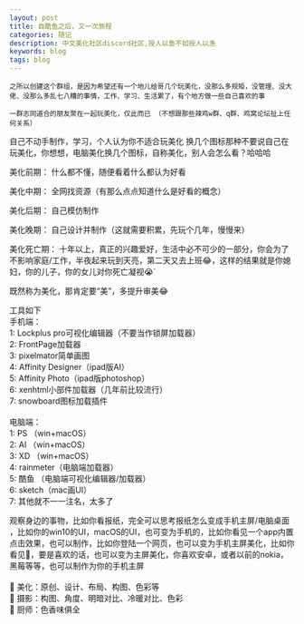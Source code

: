 ```yaml
---
layout: post
title: 自酷鱼之后，又一次旅程
categories: 随记
description: 中文美化社区discord社区,授人以鱼不如授人以渔
keywords: blog
tags: blog
---
```



```之所以创建这个群组，是因为希望还有一个地儿给哥几个玩美化，没那么多规矩，没管理、没大佬、没那么多乱七八糟的事情，工作、学习、生活累了，有个地方做一些自己喜欢的事```

```一群志同道合的朋友聚在一起玩美化，仅此而已 （不想跟那些辣鸡w群、q群、鸡窝论坛扯上任何关系）```

自己不动手制作，学习，个人认为你不适合玩美化
换几个图标那种不要说自己在玩美化，你想想，电脑美化换几个图标，自称美化，别人会怎么看？哈哈哈<br>

美化前期： 什么都不懂，随便看着什么都认为好看<br>

美化中期： 全网找资源（有那么点点知道什么是好看的概念）<br>

美化后期： 自己模仿制作<br>

美化晚期： 自己设计并制作（这就需要积累，先玩个几年，慢慢来）<br>

美化死亡期： 十年以上，真正的兴趣爱好，生活中必不可少的一部分，你会为了不影响家庭/工作，半夜起来玩到天亮，第二天又去上班😂，这样的结果就是你媳妇，你的儿子，你的女儿对你死亡凝视😭`
<br>

既然称为美化，那肯定要“美”，多提升审美😂


工具如下<br>
手机端： <br>
1: Lockplus pro可视化编辑器（不要当作锁屏加载器）<br>
2: FrontPage加载器<br>
3: pixelmator简单画图<br>
4: Affinity Designer（ipad版AI）<br>
5: Affinity Photo（ipad版photoshop）<br>
6: xenhtml小部件加载器（几年前比较流行）<br>
7: snowboard图标加载插件<br>
<br>
电脑端：<br>
1: PS （win+macOS）<br>
2: AI （win+macOS）<br>
3: XD （win+macOS）<br>
4: rainmeter（电脑端加载器）<br>
5: 酷鱼 （电脑端可视化编辑器/加载器）<br>
6: sketch（mac画UI）<br>
7: 其他就不一一注名，太多了<br>


观察身边的事物，比如你看报纸，完全可以思考报纸怎么变成手机主屏/电脑桌面 ，比如你的win10的UI，macOS的UI，也可变为手机的，比如你看见一个app内置点击效果，也可以制作，比如你登陆一个网页，也可以变为手机主屏美化，比如你看见💩，要是喜欢的话，也可以变为主屏美化，你喜欢安卓，或者以前的nokia，黑莓等等，也可以制作为你的手机主屏<br><br>
🍉  美化：原创、设计、布局、构图、色彩等<br>
🍉  摄影：构图、角度、明暗对比、冷暖对比、色彩<br>
🍉  厨师：色香味俱全

